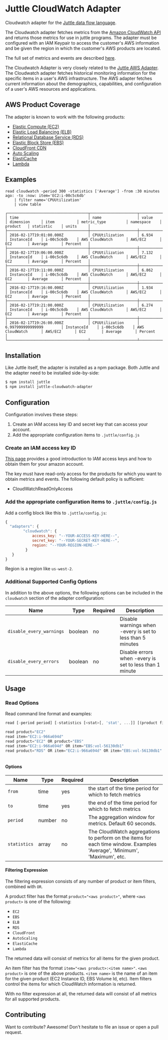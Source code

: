# Juttle CloudWatch Adapter

Cloudwatch adapter for the [Juttle data flow
language](https://github.com/juttle/juttle).

The Cloudwatch adapter fetches metrics from the [Amazon CloudWatch API](https://aws.amazon.com/cloudwatch/) and returns those metrics for use in juttle programs. The adapter must be configured with an IAM Keypair to access the customer's AWS information and be given the region in which the customer's AWS products are located.

The full set of metrics and events are described [here](./docs/cloudwatch_adapter_metrics_events.md).

The Cloudwatch Adapter is very closely related to the [Juttle AWS Adapter](https://github.com/juttle/juttle-aws-adapter). The Cloudwatch adapter fetches historical monitoring information for the specific items in a user's AWS infrastructure. The AWS adapter fetches current information about the demographics, capabilities, and configuration of a user's AWS resources and applications.

## AWS Product Coverage

The adapter is known to work with the following products:

- [Elastic Compute (EC2)](http://docs.aws.amazon.com/AWSEC2/latest/UserGuide/monitoring_ec2.html)
- [Elastic Load Balancing (ELB)](http://docs.aws.amazon.com/ElasticLoadBalancing/latest/DeveloperGuide/elb-cloudwatch-metrics.html)
- [Relational Database Service (RDS)](http://docs.aws.amazon.com/AmazonRDS/latest/UserGuide/USER_Monitoring.html)
- [Elastic Block Store (EBS)](http://docs.aws.amazon.com/AWSEC2/latest/UserGuide/monitoring-volume-status.html)
- [CloudFront CDN](http://docs.aws.amazon.com/AmazonCloudFront/latest/DeveloperGuide/monitoring-using-cloudwatch.html)
- [Auto Scaling](http://docs.aws.amazon.com/AutoScaling/latest/DeveloperGuide/as-instance-monitoring.html)
- [ElastiCache](http://docs.aws.amazon.com/AmazonElastiCache/latest/UserGuide/CacheMetrics.html)
- [Lambda](http://docs.aws.amazon.com/lambda/latest/dg/monitoring-functions.html)

## Examples

```
read cloudwatch -period 300 -statistics ['Average'] -from :30 minutes ago: -to :now: item='EC2:i-00c5c6db'
    | filter name='CPUUtilization'
    | view table

┌────────────────────────────────────┬─────────────────────┬──────────────────────────┬───────────────┬───────────────┬─────────────────────┬──────────────┬───────────┬──────────────┬───────────┐
│ time                               │ name                │ value                    │ dimension     │ item          │ metric_type         │ namespace    │ product   │ statistic    │ units     │
├────────────────────────────────────┼─────────────────────┼──────────────────────────┼───────────────┼───────────────┼─────────────────────┼──────────────┼───────────┼──────────────┼───────────┤
│ 2016-02-17T19:01:00.000Z           │ CPUUtilization      │ 6.934                    │ InstanceId    │ i-00c5c6db    │ AWS CloudWatch      │ AWS/EC2      │ EC2       │ Average      │ Percent   │
├────────────────────────────────────┼─────────────────────┼──────────────────────────┼───────────────┼───────────────┼─────────────────────┼──────────────┼───────────┼──────────────┼───────────┤
│ 2016-02-17T19:06:00.000Z           │ CPUUtilization      │ 7.132                    │ InstanceId    │ i-00c5c6db    │ AWS CloudWatch      │ AWS/EC2      │ EC2       │ Average      │ Percent   │
├────────────────────────────────────┼─────────────────────┼──────────────────────────┼───────────────┼───────────────┼─────────────────────┼──────────────┼───────────┼──────────────┼───────────┤
│ 2016-02-17T19:11:00.000Z           │ CPUUtilization      │ 6.862                    │ InstanceId    │ i-00c5c6db    │ AWS CloudWatch      │ AWS/EC2      │ EC2       │ Average      │ Percent   │
├────────────────────────────────────┼─────────────────────┼──────────────────────────┼───────────────┼───────────────┼─────────────────────┼──────────────┼───────────┼──────────────┼───────────┤
│ 2016-02-17T19:16:00.000Z           │ CPUUtilization      │ 1.934                    │ InstanceId    │ i-00c5c6db    │ AWS CloudWatch      │ AWS/EC2      │ EC2       │ Average      │ Percent   │
├────────────────────────────────────┼─────────────────────┼──────────────────────────┼───────────────┼───────────────┼─────────────────────┼──────────────┼───────────┼──────────────┼───────────┤
│ 2016-02-17T19:21:00.000Z           │ CPUUtilization      │ 6.274                    │ InstanceId    │ i-00c5c6db    │ AWS CloudWatch      │ AWS/EC2      │ EC2       │ Average      │ Percent   │
├────────────────────────────────────┼─────────────────────┼──────────────────────────┼───────────────┼───────────────┼─────────────────────┼──────────────┼───────────┼──────────────┼───────────┤
│ 2016-02-17T19:26:00.000Z           │ CPUUtilization      │ 6.997999999999999        │ InstanceId    │ i-00c5c6db    │ AWS CloudWatch      │ AWS/EC2      │ EC2       │ Average      │ Percent   │
└────────────────────────────────────┴─────────────────────┴──────────────────────────┴───────────────┴───────────────┴─────────────────────┴──────────────┴───────────┴──────────────┴───────────┘
```

## Installation

Like Juttle itself, the adapter is installed as a npm package. Both Juttle and
the adapter need to be installed side-by-side:

```bash
$ npm install juttle
$ npm install juttle-cloudwatch-adapter
```
## Configuration

Configuration involves these steps:

1. Create an IAM access key ID and secret key that can access your account.
2. Add the appropriate configuration items to `.juttle/config.js`

### Create an IAM access key ID

[This page](https://aws.amazon.com/developers/access-keys/) provides a good introduction to IAM access keys and how to obtain them for your amazon account.

The key must have read-only access for the products for which you want to obtain metrics and events. The following default policy is sufficient:

- CloudWatchReadOnlyAccess

### Add the appropriate configuration items to `.juttle/config.js`

Add a config block like this to `.juttle/config.js`:

```Javascript
{
  "adapters": {
        "cloudwatch": {
            access_key: "--YOUR-ACCESS-KEY-HERE--",
            secret_key: "--YOUR-SECRET-KEY-HERE--",
            region: "--YOUR-REGION-HERE--"
         }
   }
}
```

Region is a region like `us-west-2`.

### Additional Supported Config Options

In addition to the above options, the following options can be included in the `cloudwatch` section of the adapter configuration:

Name                               | Type      | Required | Description
-----------------------------------|-----------|----------|-------------
`disable_every_warnings`           | boolean   | no       | Disable warnings when -every is set to less than 5 minutes
`disable_every_errors`             | boolean   | no       | Disable errors when -every is set to less than 1 minute

## Usage

### Read Options

Read command line format and examples:

```Javascript
read [-period period] [-statistics [<stat>[, 'stat', ...]] [(product filter|item filter) [OR (product filter|item filter)]...]

read product="EC2"                                                        // Return all metrics for all EC2 instances
read item="EC2:i-966a694d"                                                // Return all metrics for the given EC2 instance
read product="EC2" OR product="EBS"                                       // Return all metrics for the set of EC2 instances and EBS volumes
read item="EC2:i-966a694d" OR item="EBS:vol-56130db1"                     // Return all metrics for the given EC2 instance and EBS volume
read product="RDS" OR item="EC2:i-966a694d" OR item="EBS:vol-56130db1"    // Return all metrics for all RDS instances.
                                                                          //    separately, return all metrics for the given EC2/EBS items
```

#### Options

Name             | Type   | Required | Description
-----------------|--------|----------|-------------
`from`           | time   | yes      | the start of the time period for which to fetch metrics
`to`             | time   | yes      | the end of the time period for which to fetch metrics
`period`         | number | no       | The aggregation window for metrics. Default 60 seconds.
`statistics`     | array  | no       | The CloudWatch aggregations to perform on the items for each time window. Examples 'Average', 'Minimum', 'Maximum', etc.

#### Filtering Expression

The filtering expression consists of any number of product or item filters, combined with `OR`.

A product filter has the format `product="<aws product>"`, where `<aws product>` is one of the following:

- `EC2`
- `EBS`
- `ELB`
- `RDS`
- `CloudFront`
- `AutoScaling`
- `ElastiCache`
- `Lambda`

The returned data will consist of metrics for all items for the given product.

An item filter has the format `item="<aws product>:<item name>"`. `<aws product>` is one of the above products. `<item name>` is the name of an item for the given product (EC2 Instance ID, EBS Volume Id, etc). Item filters control the items for which CloudWatch information is returned.

With no filter expression at all, the returned data will consist of all metrics for all supported products.

## Contributing

Want to contribute? Awesome! Don’t hesitate to file an issue or open a pull
request.
